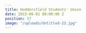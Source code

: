 ```yaml
---
title: Huddersfield Students' Union
date: 2015-06-01 00:00:00 Z
position: 17
image: "/uploads/Untitled-23.jpg"
---
```


